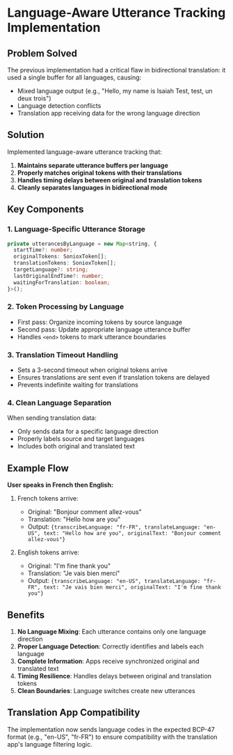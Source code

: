 # Language-Aware Utterance Tracking Implementation

## Problem Solved

The previous implementation had a critical flaw in bidirectional translation: it used a single buffer for all languages, causing:

- Mixed language output (e.g., "Hello, my name is Isaiah Test, test, un deux trois")
- Language detection conflicts
- Translation app receiving data for the wrong language direction

## Solution

Implemented language-aware utterance tracking that:

1. **Maintains separate utterance buffers per language**
2. **Properly matches original tokens with their translations**
3. **Handles timing delays between original and translation tokens**
4. **Cleanly separates languages in bidirectional mode**

## Key Components

### 1. Language-Specific Utterance Storage

```typescript
private utterancesByLanguage = new Map<string, {
  startTime?: number;
  originalTokens: SonioxToken[];
  translationTokens: SonioxToken[];
  targetLanguage?: string;
  lastOriginalEndTime?: number;
  waitingForTranslation: boolean;
}>();
```

### 2. Token Processing by Language

- First pass: Organize incoming tokens by source language
- Second pass: Update appropriate language utterance buffer
- Handles `<end>` tokens to mark utterance boundaries

### 3. Translation Timeout Handling

- Sets a 3-second timeout when original tokens arrive
- Ensures translations are sent even if translation tokens are delayed
- Prevents indefinite waiting for translations

### 4. Clean Language Separation

When sending translation data:

- Only sends data for a specific language direction
- Properly labels source and target languages
- Includes both original and translated text

## Example Flow

**User speaks in French then English:**

1. French tokens arrive:
   - Original: "Bonjour comment allez-vous"
   - Translation: "Hello how are you"
   - Output: `{transcribeLanguage: "fr-FR", translateLanguage: "en-US", text: "Hello how are you", originalText: "Bonjour comment allez-vous"}`

2. English tokens arrive:
   - Original: "I'm fine thank you"
   - Translation: "Je vais bien merci"
   - Output: `{transcribeLanguage: "en-US", translateLanguage: "fr-FR", text: "Je vais bien merci", originalText: "I'm fine thank you"}`

## Benefits

1. **No Language Mixing**: Each utterance contains only one language direction
2. **Proper Language Detection**: Correctly identifies and labels each language
3. **Complete Information**: Apps receive synchronized original and translated text
4. **Timing Resilience**: Handles delays between original and translation tokens
5. **Clean Boundaries**: Language switches create new utterances

## Translation App Compatibility

The implementation now sends language codes in the expected BCP-47 format (e.g., "en-US", "fr-FR") to ensure compatibility with the translation app's language filtering logic.
